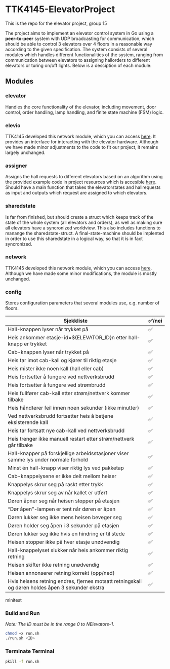 # TTK4145-ElevatorProject

This is the repo for the elevator project, group 15

The project aims to implement an elevator control system in Go using a **peer-to-peer** system with UDP broadcasting for communication, which should be able to control 3 elevators over 4 floors in a reasonable way according to the given specification. The system consists of several modules which handles different functionalities of the system, ranging from communication between elevators to assigning hallorders to different elevators or turing on/off lights. Below is a desciption of each module:

## Modules

### **elevator**
Handles the core functionality of the elevator, including movement, door control, order handling, lamp handling, and finite state machine (FSM) logic.

### **elevio**
TTK4145 developed this network module, which you can access [here](https://github.com/TTK4145/driver-go). It provides an interface for interacting with the elevator hardware.
Although we have made minor adjustments to the code to fit our project, it remains largely unchanged.


### **assigner**
Assigns the hall requests to different elevators based on an algorithm using the provided example code in project resources which is accesible [here](https://github.com/TTK4145/Project-resources/tree/master/cost_fns). Should have a main function that takes the elevatorstates and hallrequests as input and outputs which request are assigned to which elevators.

### **sharedstate**
Is far from finished, but should create a struct which keeps track of the state of the whole system (all elevators and orders), as well as making sure all elevators have a syncronized worldview. This also includes functions to manange the sharedstate-struct. A final-state-machine should be implented in order to use this sharedstate in a logical way, so that it is in fact syncronized.

### **network**
TTK4145 developed this network module, which you can access [here](https://github.com/TTK4145/Network-go). 
Although we have made some minor modifications, the module is mostly unchanged.

### **config**
Stores configuration parameters that several modules use, e.g. number of floors.

| Sjekkliste                                                                                       | ✅/nei  |
| ------------------------------------------------------------------------------------------------ | ------- |
| Hall-knappen lyser når trykket på                                                                | ✅      |
| Heis ankommer etasje-id=${ELEVATOR_ID}n etter hall-knapp er trykket                              | ✅ |
| Cab-knappen lyser når trykket på                                                                 | ✅ |
| Heis tar imot cab-kall og kjører til riktig etasje                                               | ✅ |
| Heis mister ikke noen kall (hall eller cab)                                                      | ✅ |
| Heis fortsetter å fungere ved nettverksbrudd                                                     | ✅ |
| Heis fortsetter å fungere ved strømbrudd                                                         | ✅ |
| Heis fullfører cab-kall etter strøm/nettverk kommer tilbake                                      | ✅ |
| Heis håndterer feil innen noen sekunder (ikke minutter)                                          | ✅ |
| Ved nettverksbrudd fortsetter heis å betjene eksisterende kall                                   | ✅ |
| Heis tar fortsatt nye cab-kall ved nettverksbrudd                                                | ✅ |
| Heis trenger ikke manuell restart etter strøm/nettverk går tilbake                               | ✅ |
| Hall-knapper på forskjellige arbeidsstasjoner viser samme lys under normale forhold              | ✅ |
| Minst én hall-knapp viser riktig lys ved pakketap                                                | ✅ |
| Cab-knappelysene er ikke delt mellom heiser                                                      | ✅ |
| Knappelys skrur seg på raskt etter trykk                                                         | ✅ |
| Knappelys skrur seg av når kallet er utført                                                      | ✅ |
| Døren åpner seg når heisen stopper på etasjen                                                    | ✅ |
| “Dør åpen”-lampen er tent når døren er åpen                                                      | ✅ |
| Døren lukker seg ikke mens heisen beveger seg                                                    | ✅ |
| Døren holder seg åpen i 3 sekunder på etasjen                                                    | ✅ |
| Døren lukker seg ikke hvis en hindring er til stede                                              | ✅ |
| Heisen stopper ikke på hver etasje unødvendig                                                    | ✅ |
| Hall-knappelyset slukker når heis ankommer riktig retning                                        | ✅ |
| Heisen skifter ikke retning unødvendig                                                           | ✅ |
| Heisen annonserer retning korrekt (opp/ned)                                                      | ✅ |
| Hvis heisens retning endres, fjernes motsatt retningskall og døren holdes åpen 3 sekunder ekstra | ✅ |

minitest


### Build and Run
*Note: The ID must be in the range 0 to NElevators-1.*
```bash
chmod +x run.sh
./run.sh <ID> 
```
### Terminate Terminal

```bash
pkill -f run.sh
```
